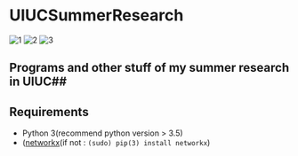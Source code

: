 # UIUCSummerResearch
![1](https://img.shields.io/github/issues/BryceTsui/UIUCSummerResearch) ![2](https://img.shields.io/github/forks/BryceTsui/UIUCSummerResearch) ![3](https://img.shields.io/github/stars/BryceTsui/UIUCSummerResearch)

## Programs and other stuff of my summer research in UIUC##

## Requirements
 * Python 3(recommend python version > 3.5)
 * ([networkx](https://github.com/networkx/networkx)(if not : `(sudo) pip(3) install networkx`)

